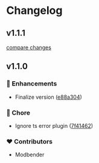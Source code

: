 # Changelog


## v1.1.1

[compare changes](https://github.com/modbender/nuxt-splide/compare/v1.1.0...v1.1.1)

## v1.1.0


### 🚀 Enhancements

- Finalize version ([e88a304](https://github.com/modbender/nuxt-splide/commit/e88a304))

### 🏡 Chore

- Ignore ts error plugin ([7f41462](https://github.com/modbender/nuxt-splide/commit/7f41462))

### ❤️ Contributors

- Modbender


